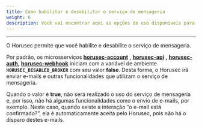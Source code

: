 ```yaml
---
title: Como habilitar e desabilitar o serviço de mensageria
weight: 6
description: Você vai encontrar aqui as opções de uso disponíveis para o Horusec.
---
```


---

O Horusec permite que você habilite e desabilite o serviço de mensageria.

Por padrão, os microsserviços [**horusec-account**](https://github.com/ZupIT/horusec/tree/master/horusec-account) **,** [**horusec-api**](https://github.com/ZupIT/horusec/tree/master/horusec-api) **,** [**horusec-auth**](https://github.com/ZupIT/horusec/tree/master/horusec-auth)**,** [**horusec-webhook**](https://github.com/ZupIT/horusec/tree/master/horusec-webhook) iniciam com a variável de ambiente **`HORUSEC_DISABLED_BROKER`** com seu valor **false**. Desta forma, o Horusec irá enviar e-mails e outras funcionalidades que utilizam o serviço de mensageria. 

Quando o valor é **true**, não será realizado o uso do serviço de mensageria e, por isso, não há algumas funcionalidades como o envio de e-mails, por exemplo. Neste caso,  quando existe a interação “o e-mail está confirmado?”, ela é automaticamente aceita pelo Horusec,  pois não há o disparo destes e-mails.
